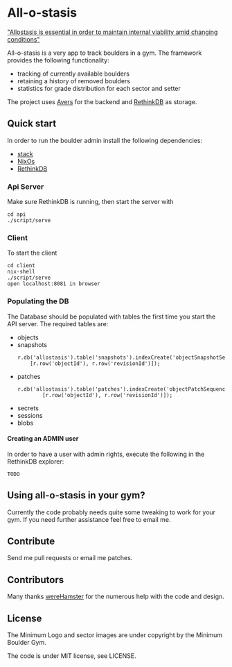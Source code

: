 # All-o-stasis

["Allostasis is essential in order to maintain internal viability amid
changing conditions"](http://en.wikipedia.org/wiki/Allostasis)

All-o-stasis is a very app to track boulders in a gym. The framework provides
the following functionality:

* tracking of currently available boulders
* retaining a history of removed boulders
* statistics for grade distribution for each sector and setter

The project uses [Avers](https://github.com/wereHamster/avers) for the backend
and [RethinkDB](https://rethinkdb.com/) as storage.


## Quick start

In order to run the boulder admin install the following dependencies:

* [stack](https://docs.haskellstack.org/en/stable/README/)
* [NixOs](https://nixos.org/)
* [RethinkDB](https://rethinkdb.com/)


### Api Server

Make sure RethinkDB is running, then start the server with

    cd api
    ./script/serve


### Client

To start the client

    cd client
    nix-shell
    ./script/serve
    open localhost:8081 in browser


### Populating the DB

The Database should be populated with tables the first time you start the API
server. The required tables are:

- objects
- snapshots
    ```
    r.db('allostasis').table('snapshots').indexCreate('objectSnapshotSequence',
        [r.row('objectId'), r.row('revisionId')]);
    ```
- patches
    ```
    r.db('allostasis').table('patches').indexCreate('objectPatchSequence',
            [r.row('objectId'), r.row('revisionId')]);
    ```
- secrets
- sessions
- blobs


#### Creating an ADMIN user

In order to have a user with admin rights, execute the following in the
RethinkDB explorer:

    TODO


## Using all-o-stasis in your gym?

Currently the code probably needs quite some tweaking to work for your gym. If
you need further assistance feel free to email me.


## Contribute

Send me pull requests or email me patches.


## Contributors

Many thanks [wereHamster](https://github.com/wereHamster) for the numerous help
with the code and design.


## License

The Minimum Logo and sector images are under copyright by the Minimum Boulder
Gym.

The code is under MIT license, see LICENSE.
